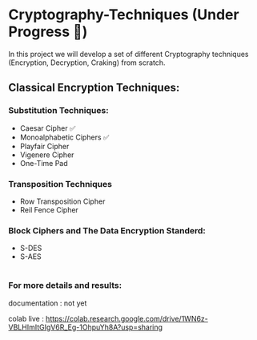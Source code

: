 # Cryptography-Techniques (Under Progress 🚧)
In this project we will develop a set of different Cryptography techniques (Encryption, Decryption, Craking) from scratch.

## Classical Encryption Techniques:

### Substitution Techniques:
- Caesar Cipher ✅
- Monoalphabetic Ciphers ✅
- Playfair Cipher
- Vigenere Cipher 
- One-Time Pad

### Transposition Techniques
- Row Transposition Cipher
- Reil Fence Cipher

### Block Ciphers and The Data Encryption Standerd:
- S-DES
- S-AES

#

### For more details and results:

documentation : not yet

colab live : https://colab.research.google.com/drive/1WN6z-VBLHImItGIgV6R_Eg-1OhpuYh8A?usp=sharing




